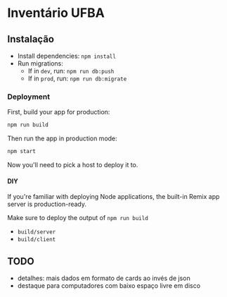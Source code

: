 # Inventário UFBA

## Instalação

- Install dependencies: `npm install`
- Run migrations:
   - If in `dev`, run: `npm run db:push`
   - If in `prod`, run: `npm run db:migrate`

### Deployment

First, build your app for production:

```sh
npm run build
```

Then run the app in production mode:

```sh
npm start
```

Now you'll need to pick a host to deploy it to.

#### DIY

If you're familiar with deploying Node applications, the built-in Remix app server is production-ready.

Make sure to deploy the output of `npm run build`

- `build/server`
- `build/client`



## TODO

- detalhes: mais dados em formato de cards ao invés de json
- destaque para computadores com baixo espaço livre em disco
